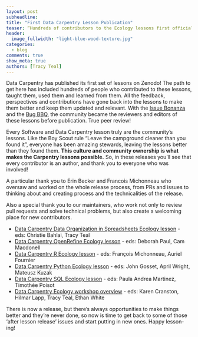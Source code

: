 ```yaml
---
layout: post
subheadline:
title: "First Data Carpentry Lesson Publication"
teaser: “Hundreds of contributors to the Ecology lessons first official release” 
header:
  image_fullwidth: "light-blue-wood-texture.jpg"
categories:
  - blog
comments: true
show_meta: true
authors: [Tracy Teal]
---
```


Data Carpentry has published its first set of lessons on Zenodo! The path to get here has included hundreds of people who contributed to these lessons, taught them, used them and learned from them. All the feedback, perspectives and contributions have gone back into the lessons to make them better and keep them updated and relevant. With the [Issue Bonanza](http://www.datacarpentry.org/blog/ecology-issue-bonanza/) and the [Bug BBQ](http://www.datacarpentry.org/blog/bug-bbq-results/), the community became the reviewers and editors of these lessons before publication. True peer review! 

Every Software and Data Carpentry lesson truly are the community’s lessons. Like the Boy Scout rule “Leave the campground cleaner than you found it”, everyone has been amazing stewards, leaving the lessons better than they found them. **This culture and community ownership is what makes the Carpentry lessons possible.** So, in these releases you’ll see that every contributor is an author, and thank you to everyone who was involved!

A particular thank you to Erin Becker and Francois Michonneau who oversaw and worked on the whole release process, from PRs and issues to thinking about and creating process and the technicalities of the release.

Also a special thank you to our maintainers, who work not only to review pull requests and solve technical problems, but also create a welcoming place for new contributors. 

- [Data Carpentry Data Organization in Spreadsheets Ecology lesson](https://zenodo.org/record/570047) - eds: Christie Bahlai, Tracy Teal
- [Data Carpentry OpenRefine Ecology lesson](https://zenodo.org/record/570048) - eds: Deborah Paul, Cam Macdonell
- [Data Carpentry R Ecology lesson](https://zenodo.org/record/569875) - eds: François Michonneau, Auriel Fournier
- [Data Carpentry Python Ecology lesson](https://zenodo.org/record/570050) - eds: John Gosset, April Wright, Mateusz Kuzak
- [Data Carpentry SQL Ecology lesson](https://zenodo.org/record/570049) - eds: Paula Andrea Martinez, Timothée Poisot
- [Data Carpentry Ecology workshop overview](https://zenodo.org/record/570167) - eds: Karen Cranston, Hilmar Lapp, Tracy Teal, Ethan White

There is now a release, but there’s always opportunities to make things better and they’re never done, so now is time to get back to some of those ‘after lesson release’ issues and start putting in new ones. Happy lesson-ing!

